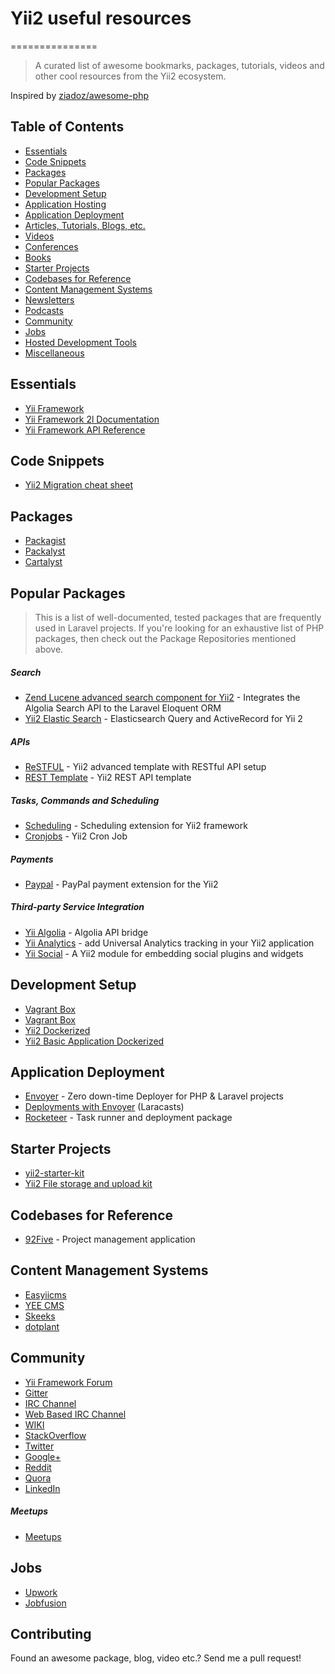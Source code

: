 # Yii2 useful resources
===============

> A curated list of awesome bookmarks, packages, tutorials, videos and other cool resources from the Yii2 ecosystem.

Inspired by [ziadoz/awesome-php](https://github.com/ziadoz/awesome-php)

## Table of Contents

- [Essentials](#essentials)
- [Code Snippets](#code-snippets)
- [Packages](#packages)
- [Popular Packages](#popular-packages)
- [Development Setup](#development-setup)
- [Application Hosting](#application-hosting)
- [Application Deployment](#application-deployment)
- [Articles, Tutorials, Blogs, etc.](#articles-tutorials-blogs-etc)
- [Videos](#videos)
- [Conferences](#conferences)
- [Books](#books)
- [Starter Projects](#starter-projects)
- [Codebases for Reference](#codebases-for-reference)
- [Content Management Systems](#content-management-systems)
- [Newsletters](#newsletters)
- [Podcasts](#podcasts)
- [Community](#community)
- [Jobs](#jobs)
- [Hosted Development Tools](#hosted-development-tools)
- [Miscellaneous](#miscellaneous)

## Essentials

* [Yii Framework](http://www.yiiframework.com)
* [Yii Framework 2l Documentation](http://www.yiiframework.com/doc-2.0/)
* [Yii Framework API Reference](http://www.yiiframework.com/api)

## Code Snippets

* [Yii2 Migration cheat sheet](http://queirozf.com/entries/yii-migrations-cheatsheet-and-examples)

## Packages

* [Packagist](https://packagist.org/)
* [Packalyst](http://packalyst.com/)
* [Cartalyst](https://cartalyst.com/)

## Popular Packages

> This is a list of well-documented, tested packages that are frequently used in Laravel projects. If you're looking for an exhaustive list of PHP packages, then check out the Package Repositories mentioned above.

##### Search

* [Zend Lucene advanced search component for Yii2](https://github.com/himiklab/yii2-search-component-v2) - Integrates the Algolia Search API to the Laravel Eloquent ORM
* [Yii2 Elastic Search](http://www.yiiframework.com/doc-2.0/ext-elasticsearch-index.html) - Elasticsearch Query and ActiveRecord for Yii 2


##### APIs

* [ReSTFUL](https://github.com/deerawan/yii2-advanced-api) - Yii2 advanced template with RESTful API setup
* [REST Template](https://github.com/githubjeka/yii2-rest) - Yii2 REST API template



##### Tasks, Commands and Scheduling

* [Scheduling](https://github.com/omnilight/yii2-scheduling) - Scheduling extension for Yii2 framework
* [Cronjobs](https://github.com/fedemotta/yii2-cronjob) - Yii2 Cron Job

##### Payments

* [Paypal](https://github.com/marciocamello/yii2-paypal) - PayPal payment extension for the Yii2


##### Third-party Service Integration

* [Yii Algolia](https://github.com/lordthorzonus/yii2-algolia) - Algolia API bridge
* [Yii Analytics](https://github.com/cybercog/yii2-google-analytics) - add Universal Analytics tracking in your Yii2 application
* [Yii Social](https://github.com/kartik-v/yii2-social) - A Yii2 module for embedding social plugins and widgets



## Development Setup

* [Vagrant Box](https://github.com/iJackUA/try-yii2)
* [Vagrant Box](https://github.com/gusnips/vagrant-yii2)
* [Yii2 Dockerized](https://github.com/codemix/yii2-dockerized)
* [Yii2 Basic Application Dockerized](https://github.com/schmunk42/docker-yii2-app-basic)


## Application Deployment

* [Envoyer](https://envoyer.io/) - Zero down-time Deployer for PHP & Laravel projects
 * [Deployments with Envoyer](https://laracasts.com/series/envoyer) (Laracasts)
* [Rocketeer](https://github.com/rocketeers/rocketeer) - Task runner and deployment package



## Starter Projects

* [yii2-starter-kit](https://github.com/trntv/yii2-starter-kit)
* [Yii2 File storage and upload kit](https://github.com/trntv/yii2-file-kit)

## Codebases for Reference

* [92Five](https://github.com/chintanbanugaria/92five) - Project management application

## Content Management Systems

* [Easyiicms](http://easyiicms.com/)
* [YEE CMS](http://www.yee-soft.com/)
* [Skeeks](http://en.cms.skeeks.com/)
* [dotplant](http://dotplant.ru/)


## Community

* [Yii Framework Forum](http://www.yiiframework.com/forum/)
* [Gitter](https://gitter.im/explore/tags/yii)
* [IRC Channel](irc://irc.freenode.net/yii)
* [Web Based IRC Channel](http://www.yiiframework.com/chat/)
* [WIKI](http://www.yiiframework.com/wiki/)
* [StackOverflow](http://stackoverflow.com/search?q=yii2)
* [Twitter](https://twitter.com/search?q=yii)
* [Google+](https://plus.google.com/communities/106304045830047601871)
* [Reddit](https://www.reddit.com/r/yii/)
* [Quora](https://www.quora.com/search?q=yii2)
* [LinkedIn](https://www.linkedin.com/groups/1483367/profile)


##### Meetups

* [Meetups](http://www.meetup.com/topics/yii-framework/)

## Jobs

* [Upwork](https://www.upwork.com/o/jobs/browse/?q=yii2)
* [Jobfusion](https://jobfusion.co/all/yii2)


## Contributing

Found an awesome package, blog, video etc.? Send me a pull request!
